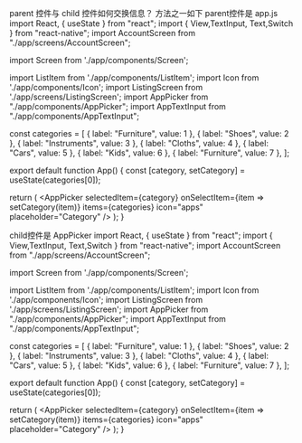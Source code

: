 parent 控件与 child 控件如何交换信息？ 方法之一如下
parent控件是 app.js
import React, { useState } from "react";
import { View,TextInput, Text,Switch } from "react-native";
import AccountScreen from "./app/screens/AccountScreen";

import Screen from './app/components/Screen';

import ListItem from './app/components/ListItem'; 
import Icon from './app/components/Icon';
import ListingScreen from './app/screens/ListingScreen';
import AppPicker from "./app/components/AppPicker";
import AppTextInput from "./app/components/AppTextInput";

const categories = [
  { label: "Furniture", value: 1 },
  { label: "Shoes", value: 2 },
  { label: "Instruments", value: 3 },
  { label: "Cloths", value: 4 },
  { label: "Cars", value: 5 },
  { label: "Kids", value: 6 },
  { label: "Furniture", value: 7 },
];

export default function App() {
 const [category, setCategory] = useState(categories[0]);

  return (
    <Screen>
      <AppPicker 
      selectedItem={category}
      onSelectItem={item => setCategory(item)}
      items={categories} icon="apps" placeholder="Category" />
      <AppTextInput icon="email" placeholder="Email" />
    </Screen>
  );
}


child控件是 AppPicker
import React, { useState } from "react";
import { View,TextInput, Text,Switch } from "react-native";
import AccountScreen from "./app/screens/AccountScreen";

import Screen from './app/components/Screen';

import ListItem from './app/components/ListItem'; 
import Icon from './app/components/Icon';
import ListingScreen from './app/screens/ListingScreen';
import AppPicker from "./app/components/AppPicker";
import AppTextInput from "./app/components/AppTextInput";

const categories = [
  { label: "Furniture", value: 1 },
  { label: "Shoes", value: 2 },
  { label: "Instruments", value: 3 },
  { label: "Cloths", value: 4 },
  { label: "Cars", value: 5 },
  { label: "Kids", value: 6 },
  { label: "Furniture", value: 7 },
];

export default function App() {
 const [category, setCategory] = useState(categories[0]);

  return (
    <Screen>
      <AppPicker 
      selectedItem={category}
      onSelectItem={item => setCategory(item)}
      items={categories} icon="apps" placeholder="Category" />
      <AppTextInput icon="email" placeholder="Email" />
    </Screen>
  );
}
